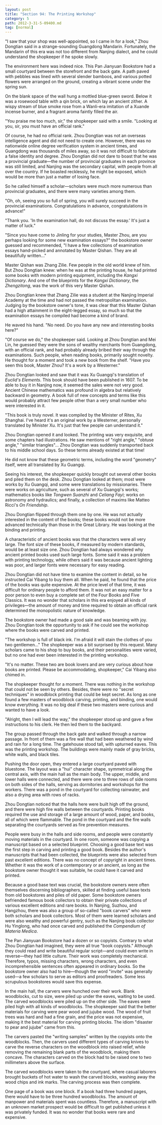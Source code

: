 ```yaml
---
layout: post
title: "Section 94: The Printing Workshop"
category: 5
path: 2012-3-31-5-09400.md
tag: [normal]
---
```


"I saw that your shop was well-appointed, so I came in for a look," Zhou Dongtian said in a strange-sounding Guangdong Mandarin. Fortunately, the Mandarin of this era was not too different from Nanjing dialect, and he could understand the shopkeeper if he spoke slowly.

The environment here was indeed nice. This Pan Jianyuan Bookstore had a small courtyard between the storefront and the back gate. A path paved with pebbles was lined with several slender bamboos, and various potted flowers were arranged on the ground, creating a vibrant scene under the spring sun.

On the blank space of the wall hung a mottled blue-green sword. Below it was a rosewood table with a qin brick, on which lay an ancient zither. A wispy stream of blue smoke rose from a Wanli-era imitation of a Xuande incense burner, and a fragrant aroma faintly filled the air.

"You praise me too much, sir," the shopkeeper said with a smile. "Looking at you, sir, you must have an official rank."

Of course, he had no official rank. Zhou Dongtian was not an overseas intelligence agent and did not need to create one. However, there was no nationwide online degree verification system in ancient times, and Guangdong was thousands of miles away, so it was not difficult to fabricate a false identity and degree. Zhou Dongtian did not dare to boast that he was a provincial graduate—the number of provincial graduates in each province was still limited, and Nanjing was the secondary capital, with people from all over the country. If he boasted recklessly, he might be exposed, which would be more than just a matter of losing face.

So he called himself a scholar—scholars were much more numerous than provincial graduates, and there were many varieties among them.

"Oh, oh, seeing you so full of spring, you will surely succeed in the provincial examinations. Congratulations in advance, congratulations in advance!"

"Thank you. 'In the examination hall, do not discuss the essay.' It's just a matter of luck."

"Since you have come to Jinling for your studies, Master Zhou, are you perhaps looking for some new examination essays?" the bookstore owner guessed and recommended, "I have a few collections of examination essays hand-picked and annotated by Master Qishan. They are all beautifully written..."

Master Qishan was Zhang Zilie. Few people in the old world knew of him. But Zhou Dongtian knew: when he was at the printing house, he had printed some books with modern printing equipment, including the *Kangxi Dictionary*. And one of the blueprints for the *Kangxi Dictionary*, the *Zhengzitong*, was the work of this very Master Qishan.

Zhou Dongtian knew that Zhang Zilie was a student at the Nanjing Imperial Academy at the time and had not passed the metropolitan examination. Judging by the bookstore owner's tone, it was clear that this Master Qishan had a high attainment in the eight-legged essay, so much so that the examination essays he compiled had become a kind of brand.

He waved his hand. "No need. Do you have any new and interesting books here?"

"Of course we do," the shopkeeper said. Looking at Zhou Dongtian and Mei Lin, he guessed they were the sons of wealthy merchants from Guangdong, with an official rank, and had probably already bribed their way through the examinations. Such people, when reading books, primarily sought novelty. He thought for a moment and took a new book from the shelf. "Have you seen this book, Master Zhou? It's a work by a Westerner."

Zhou Dongtian looked and saw that it was Xu Guangqi's translation of *Euclid's Elements*. This book should have been published in 1607. To be able to buy it in Nanjing now, it seemed the sales were not very good. Ancient Chinese mathematics was profound in algebra but relatively backward in geometry. A book full of new concepts and terms like this would probably attract few people other than a very small number who were interested in it.

"This book is truly novel. It was compiled by the Minister of Rites, Xu Shanghai. I've heard it's an original work by a Westerner, personally translated by Minister Xu. It's just that few people can understand it."

Zhou Dongtian opened it and looked. The printing was very exquisite, and some chapters had illustrations. He saw mentions of "right angle," "obtuse angle," "similar triangles"... Zhou Dongtian was suddenly transported back to his middle school days. So these terms already existed at that time!

He did not know that these geometric terms, including the word "geometry" itself, were all translated by Xu Guangqi.

Seeing his interest, the shopkeeper quickly brought out several other books and piled them on the desk. Zhou Dongtian looked at them; most were works by Xu Guangqi, and some were translations by missionaries. There were works on agriculture, such as several of Xu Guangqi's works; mathematics books like *Tongwen Suanzhi* and *Celiang Fayì*; works on astronomy and hydraulics; and finally, a collection of maxims like Matteo Ricci's *On Friendship*.

Zhou Dongtian flipped through them one by one. He was not actually interested in the content of the books; these books would not be more advanced technically than those in the Great Library. He was looking at the binding and printing.

A characteristic of ancient books was that the characters were all very large. The font size of these books, if measured by modern standards, would be at least size one. Zhou Dongtian had always wondered why ancient printed books used such large fonts. Some said it was a problem with printing technology, while others said it was because ancient lighting was poor, and larger fonts were necessary for easy reading.

Zhou Dongtian did not have time to examine the content in detail, so he instructed Cai Yibang to buy them all. When he paid, he found that the price of the books was quite expensive. At the price level of that time, it was difficult for ordinary people to afford them. It was not an easy matter for a poor person to even buy a complete set of the Four Books and Five Classics. It was no wonder that scholars in this era enjoyed all kinds of privileges—the amount of money and time required to obtain an official rank determined the monopolistic nature of knowledge.

The bookstore owner had made a good sale and was beaming with joy. Zhou Dongtian took the opportunity to ask if he could see the workshop where the books were carved and printed.

"The workshop is full of black ink. I'm afraid it will stain the clothes of you two gentlemen..." The shopkeeper was a bit surprised by this request. Many scholars came to his shop to buy books, and their personalities were varied, but no one had ever been interested in the printing workshop.

"It's no matter. These two are book lovers and are very curious about how books are printed. Please be accommodating, shopkeeper," Cai Yibang also chimed in.

The shopkeeper thought for a moment. There was nothing in the workshop that could not be seen by others. Besides, there were no "secret techniques" in woodblock printing that could be kept secret. As long as one found a few masters of woodblock carving, printing, and binding, one would know everything. It was no big deal if these two masters were curious and wanted to have a look.

"Alright, then I will lead the way," the shopkeeper stood up and gave a few instructions to his clerk. He then led them to the backyard.

The group passed through the back gate and walked through a narrow passage. In front of them was a fire wall that had been weathered by wind and rain for a long time. The gatehouse stood tall, with upturned eaves. This was the printing workshop. The buildings were mainly made of gray bricks, white walls, and black tiles.

Pushing the door open, they entered a large courtyard paved with bluestone. The layout was a "hui" character shape, symmetrical along the central axis, with the main hall as the main body. The upper, middle, and lower halls were connected, and there were one to three rows of side rooms on both sides of the halls, serving as dormitories and workshops for the workers. There was a pond in the courtyard for collecting rainwater, and also a drying area with rows of racks.

Zhou Dongtian noticed that the halls here were built high off the ground, and there were high fire walls between the courtyards. Printing books required the use and storage of a large amount of wood, paper, and books, all of which were flammable. The pond in the courtyard and the fire walls separating the courtyards served as fire prevention measures.

People were busy in the halls and side rooms, and people were constantly moving materials in the courtyard. In one room, someone was copying a manuscript based on a selected blueprint. Choosing a good base text was the first step in carving and printing a good book. Besides the author's manuscripts that had been collected, the blueprints were also selected from past excellent editions. There was no concept of copyright in ancient times. Whether it was the work of a contemporary or an ancient, as long as the bookstore owner thought it was suitable, he could have it carved and printed.

Because a good base text was crucial, the bookstore owners were often themselves discerning bibliographers, skilled at finding useful base texts from old bookstores and piles of old paper. Some bookstore owners befriended famous book collectors to obtain their private collections of various excellent editions and rare books. In Nanjing, Suzhou, and Hangzhou, there was also a group of so-called "book carvers" who were both scholars and book collectors. Most of them were learned scholars and were also wealthy and powerful gentry, such as the Nanjing book collector Hu Yinglong, who had once carved and published the *Compendium of Materia Medica*.

The Pan Jianyuan Bookstore had a dozen or so copyists. Contrary to what Zhou Dongtian had imagined, they were all true "book copyists." Although they could read and write beautiful regular script—and could even write in reverse—they had little culture. Their work was completely mechanical. Therefore, typos, missing characters, wrong characters, and even incomprehensible sentences often appeared in ordinary books. So the bookstore owner also had to hire—though the word "invite" was generally used—a few scholars to serve as editors and proofreaders. Some less scrupulous bookstores would save this expense.

In the main hall, the carvers were hunched over their work. Blank woodblocks, cut to size, were piled up under the eaves, waiting to be used. The carved woodblocks were piled up on the other side. The eaves were piled high with all kinds of woodblocks. The shopkeeper said that the better materials for carving were pear wood and jujube wood. The wood of fruit trees was hard and had a fine grain, and the price was not expensive, making it the best material for carving printing blocks. The idiom "disaster to pear and jujube" came from this.

The carvers pasted the "writing samples" written by the copyists onto the woodblocks. Then, the carvers used different types of carving knives to carve the reverse characters on the woodblock into raised relief, while removing the remaining blank parts of the woodblock, making them concave. The characters carved on the block had to be raised one to two millimeters above the surface.

The carved woodblocks were taken to the courtyard, where casual laborers brought buckets of hot water to wash the carved blocks, washing away the wood chips and ink marks. The carving process was then complete.

One page of a book was one block. If a book had three hundred pages, there would have to be three hundred woodblocks. The amount of manpower and materials spent was countless. Therefore, a manuscript with an unknown market prospect would be difficult to get published unless it was privately funded. It was no wonder that books were rare and expensive.